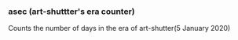 ### asec (art-shuttter's era counter)
Counts the number of days in the era of art-shutter(5 January 2020)
